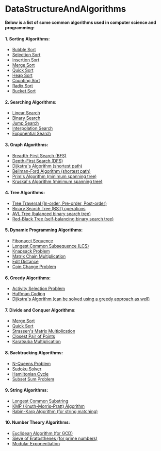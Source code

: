 # DataStructureAndAlgorithms

**Below is a list of some common algorithms used in computer science and programming:**


#### 1. Sorting Algorithms:

- [Bubble Sort](https://github.com/borkarchetan/JOKER/tree/main/Algorithms/1.%20Sorting%20Algorithms/Bubble%20Sort)
- [Selection Sort](https://github.com/borkarchetan/JOKER/tree/main/Algorithms/1.%20Sorting%20Algorithms/Selection%20Sort)
- [Insertion Sort](https://github.com/borkarchetan/JOKER/tree/main/Algorithms/1.%20Sorting%20Algorithms/Insertion%20Sort)
- [Merge Sort](https://github.com/borkarchetan/JOKER/tree/main/Algorithms/1.%20Sorting%20Algorithms/Merge%20Sort)
- [Quick Sort](https://github.com/borkarchetan/JOKER/tree/main/Algorithms/1.%20Sorting%20Algorithms/Quick%20Sort)
- [Heap Sort](https://github.com/borkarchetan/JOKER/tree/main/Algorithms/1.%20Sorting%20Algorithms/Heap%20Sort)
- [Counting Sort](https://github.com/borkarchetan/JOKER/tree/main/Algorithms/1.%20Sorting%20Algorithms/Counting%20Sort)
- [Radix Sort](https://github.com/borkarchetan/JOKER/tree/main/Algorithms/1.%20Sorting%20Algorithms/Radix%20Sort)
- [Bucket Sort](https://github.com/borkarchetan/JOKER/tree/main/Algorithms/1.%20Sorting%20Algorithms/Bucket%20Sort)

#### 2. Searching Algorithms:

- [Linear Search](https://github.com/borkarchetan/JOKER/tree/main/Algorithms/2.%20Searching%20Algorithms/Linear%20Search)
- [Binary Search](https://github.com/borkarchetan/JOKER/tree/main/Algorithms/2.%20Searching%20Algorithms/Binary%20Search)
- [Jump Search](https://github.com/borkarchetan/JOKER/tree/main/Algorithms/2.%20Searching%20Algorithms/Jump%20Search)
- [Interpolation Search](https://github.com/borkarchetan/JOKER/tree/main/Algorithms/2.%20Searching%20Algorithms/Interpolation%20Search)
- [Exponential Search](https://github.com/borkarchetan/JOKER/tree/main/Algorithms/2.%20Searching%20Algorithms/Exponential%20Search)

#### 3. Graph Algorithms:

- [Breadth-First Search (BFS)](https://github.com/borkarchetan/JOKER/tree/main/Algorithms/3.%20Graph%20Algorithms/Breadth-First%20Search)
- [Depth-First Search (DFS)](https://github.com/borkarchetan/JOKER/tree/main/Algorithms/3.%20Graph%20Algorithms/Depth-First%20Search)
- [Dijkstra's Algorithm (shortest path)](https://github.com/borkarchetan/JOKER/tree/main/Algorithms/3.%20Graph%20Algorithms/Dijkstra's%20Algorithm)
- [Bellman-Ford Algorithm (shortest path)](https://github.com/borkarchetan/JOKER/tree/main/Algorithms/3.%20Graph%20Algorithms/Bellman-Ford%20Algorithm)
- [Prim's Algorithm (minimum spanning tree)](https://github.com/borkarchetan/JOKER/tree/main/Algorithms/3.%20Graph%20Algorithms/Prim's%20Algorithm)
- [Kruskal's Algorithm (minimum spanning tree)](https://github.com/borkarchetan/JOKER/tree/main/Algorithms/3.%20Graph%20Algorithms/Kruskal's%20Algorithm)

#### 4. Tree Algorithms:

- [Tree Traversal (In-order, Pre-order, Post-order)](https://github.com/borkarchetan/JOKER/tree/main/Algorithms/4.%20Tree%20Algorithms/Tree%20Traversal)
- [Binary Search Tree (BST) operations](https://github.com/borkarchetan/JOKER/tree/main/Algorithms/4.%20Tree%20Algorithms/Binary%20Search%20Tree%20(BST)%20operations)
- [AVL Tree (balanced binary search tree)](https://github.com/borkarchetan/JOKER/tree/main/Algorithms/4.%20Tree%20Algorithms/AVL%20Tree%20(balanced%20binary%20search%20tree))
- [Red-Black Tree (self-balancing binary search tree)](https://github.com/borkarchetan/JOKER/tree/main/Algorithms/4.%20Tree%20Algorithms/Red-Black%20Tree%20(self-balancing%20binary%20search%20tree))

#### 5. Dynamic Programming Algorithms:

- [Fibonacci Sequence](https://github.com/borkarchetan/JOKER/tree/main/Algorithms/5.%20Dynamic%20Programming%20Algorithms/Fibonacci%20Sequence)
- [Longest Common Subsequence (LCS)](https://github.com/borkarchetan/JOKER/tree/main/Algorithms/5.%20Dynamic%20Programming%20Algorithms/Longest%20Common%20Subsequence%20(LCS))
- [Knapsack Problem](https://github.com/borkarchetan/JOKER/tree/main/Algorithms/5.%20Dynamic%20Programming%20Algorithms/Knapsack%20Problem)
- [Matrix Chain Multiplication](https://github.com/borkarchetan/JOKER/tree/main/Algorithms/5.%20Dynamic%20Programming%20Algorithms/Matrix%20Chain%20Multiplication)
- [Edit Distance](https://github.com/borkarchetan/JOKER/tree/main/Algorithms/5.%20Dynamic%20Programming%20Algorithms/Edit%20Distance)
- [Coin Change Problem](https://github.com/borkarchetan/JOKER/tree/main/Algorithms/5.%20Dynamic%20Programming%20Algorithms/Coin%20Change%20Problem)

#### 6. Greedy Algorithms:

- [Activity Selection Problem](https://github.com/borkarchetan/JOKER/tree/main/Algorithms/6.%20Greedy%20Algorithms/Activity%20Selection%20Problem)
- [Huffman Coding](https://github.com/borkarchetan/JOKER/tree/main/Algorithms/6.%20Greedy%20Algorithms/Huffman%20Coding)
- [Dijkstra's Algorithm (can be solved using a greedy approach as well)](https://github.com/borkarchetan/JOKER/tree/main/Algorithms/6.%20Greedy%20Algorithms/Dijkstra's%20Algorithm%20(can%20be%20solved%20using%20a%20greedy%20approach%20as%20well))

#### 7. Divide and Conquer Algorithms:

- [Merge Sort](https://github.com/borkarchetan/JOKER/tree/main/Algorithms/7.%20Divide%20and%20Conquer%20Algorithms/Merge%20Sort)
- [Quick Sort](https://github.com/borkarchetan/JOKER/tree/main/Algorithms/7.%20Divide%20and%20Conquer%20Algorithms/Quick%20Sort)
- [Strassen's Matrix Multiplication](https://github.com/borkarchetan/JOKER/tree/main/Algorithms/7.%20Divide%20and%20Conquer%20Algorithms/Strassen's%20Matrix%20Multiplication)
- [Closest Pair of Points](https://github.com/borkarchetan/JOKER/tree/main/Algorithms/7.%20Divide%20and%20Conquer%20Algorithms/Closest%20Pair%20of%20Points)
- [Karatsuba Multiplication](https://github.com/borkarchetan/JOKER/tree/main/Algorithms/7.%20Divide%20and%20Conquer%20Algorithms/Karatsuba%20Multiplication)

#### 8. Backtracking Algorithms:

- [N-Queens Problem](https://github.com/borkarchetan/JOKER/tree/main/Algorithms/8.%20Backtracking%20Algorithms/N-Queens%20Problem)
- [Sudoku Solver](https://github.com/borkarchetan/JOKER/tree/main/Algorithms/8.%20Backtracking%20Algorithms/Sudoku%20Solver)
- [Hamiltonian Cycle](https://github.com/borkarchetan/JOKER/tree/main/Algorithms/8.%20Backtracking%20Algorithms/Hamiltonian%20Cycle)
- [Subset Sum Problem](https://github.com/borkarchetan/JOKER/tree/main/Algorithms/8.%20Backtracking%20Algorithms/Subset%20Sum%20Problem)

#### 9. String Algorithms:

- [Longest Common Substring](https://github.com/borkarchetan/JOKER/tree/main/Algorithms/9.%20String%20Algorithms/Longest%20Common%20Substring)
- [KMP (Knuth-Morris-Pratt) Algorithm](https://github.com/borkarchetan/JOKER/tree/main/Algorithms/9.%20String%20Algorithms/KMP%20(Knuth-Morris-Pratt)%20Algorithm)
- [Rabin-Karp Algorithm (for string matching)](https://github.com/borkarchetan/JOKER/tree/main/Algorithms/9.%20String%20Algorithms/Rabin-Karp%20Algorithm%20(for%20string%20matching))

#### 10. Number Theory Algorithms:

- [Euclidean Algorithm (for GCD)](https://github.com/borkarchetan/JOKER/tree/main/Algorithms/10.%20Number%20Theory%20Algorithms/Euclidean%20Algorithm%20(for%20GCD))
- [Sieve of Eratosthenes (for prime numbers)](https://github.com/borkarchetan/JOKER/tree/main/Algorithms/10.%20Number%20Theory%20Algorithms/Sieve%20of%20Eratosthenes%20(for%20prime%20numbers))
- [Modular Exponentiation](https://github.com/borkarchetan/JOKER/tree/main/Algorithms/10.%20Number%20Theory%20Algorithms/Modular%20Exponentiation)
